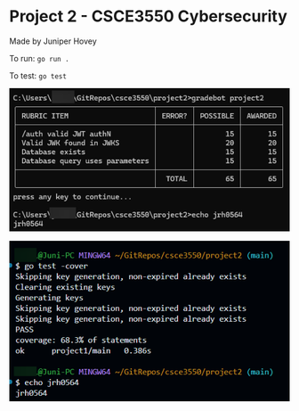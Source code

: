 # Project 2 - CSCE3550 Cybersecurity

Made by Juniper Hovey

To run: `go run .`

To test: `go test`

![Gradebot result 100%](gradebot_result.png)

![Test coverage and result](coverage_result.png)
